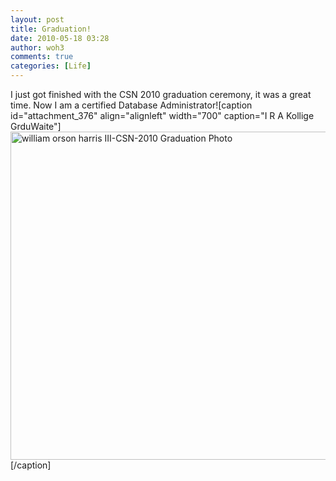 ```yaml
---
layout: post
title: Graduation!
date: 2010-05-18 03:28
author: woh3
comments: true
categories: [Life]
---
```

I just got finished with the CSN 2010 graduation ceremony, it was a great time. Now I am a certified Database Administrator![caption id="attachment_376" align="alignleft" width="700" caption="I R A Kollige GrduWaite"]<a href="http://woh3blog.files.wordpress.com/2010/05/csn-database-graduation-5-17-2010-2.jpg"><img src="http://woh3blog.files.wordpress.com/2010/05/csn-database-graduation-5-17-2010-2.jpg" alt="william orson harris III-CSN-2010 Graduation Photo" title="csn-database-graduation-5-17-2010-2" width="700" height="525" class="size-full wp-image-376" /></a>[/caption]
